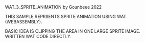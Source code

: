 WAT_3_SPRITE_ANIMATION
by Gounbeee 2022

THIS SAMPLE REPRSENTS SPRITE ANIMATION USING WAT (WEBASSEMBLY).

BASIC IDEA IS CLIPPING THE AREA IN ONE LARGE SPRITE IMAGE.
WRITTEN WAT CODE DIRECTLY.
